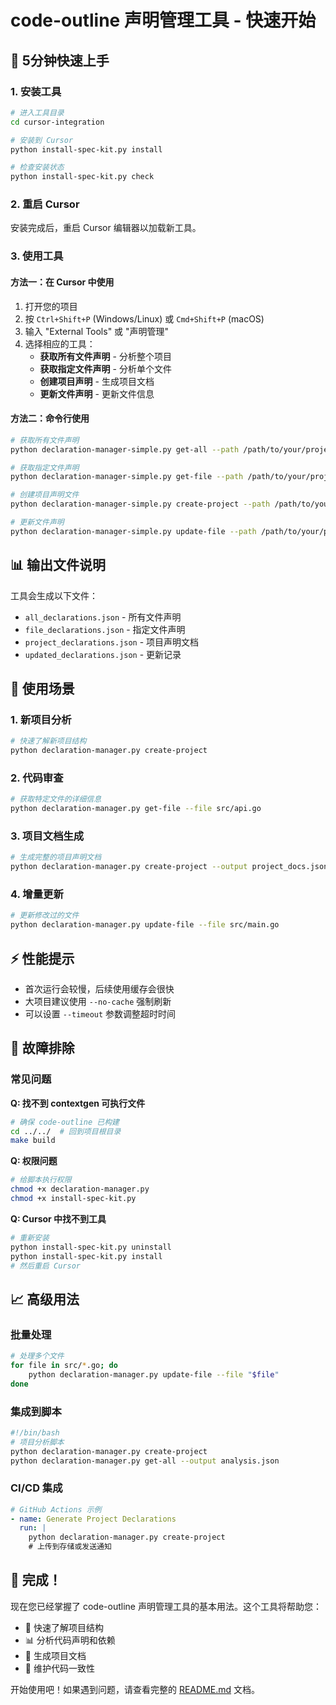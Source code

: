 # code-outline 声明管理工具 - 快速开始

## 🚀 5分钟快速上手

### 1. 安装工具

```bash
# 进入工具目录
cd cursor-integration

# 安装到 Cursor
python install-spec-kit.py install

# 检查安装状态
python install-spec-kit.py check
```

### 2. 重启 Cursor

安装完成后，重启 Cursor 编辑器以加载新工具。

### 3. 使用工具

#### 方法一：在 Cursor 中使用

1. 打开您的项目
2. 按 `Ctrl+Shift+P` (Windows/Linux) 或 `Cmd+Shift+P` (macOS)
3. 输入 "External Tools" 或 "声明管理"
4. 选择相应的工具：
   - **获取所有文件声明** - 分析整个项目
   - **获取指定文件声明** - 分析单个文件
   - **创建项目声明** - 生成项目文档
   - **更新文件声明** - 更新文件信息

#### 方法二：命令行使用

```bash
# 获取所有文件声明
python declaration-manager-simple.py get-all --path /path/to/your/project

# 获取指定文件声明
python declaration-manager-simple.py get-file --path /path/to/your/project --file src/main.go

# 创建项目声明文件
python declaration-manager-simple.py create-project --path /path/to/your/project

# 更新文件声明
python declaration-manager-simple.py update-file --path /path/to/your/project --file src/main.go
```

## 📊 输出文件说明

工具会生成以下文件：

- `all_declarations.json` - 所有文件声明
- `file_declarations.json` - 指定文件声明
- `project_declarations.json` - 项目声明文档
- `updated_declarations.json` - 更新记录

## 🎯 使用场景

### 1. 新项目分析
```bash
# 快速了解新项目结构
python declaration-manager.py create-project
```

### 2. 代码审查
```bash
# 获取特定文件的详细信息
python declaration-manager.py get-file --file src/api.go
```

### 3. 项目文档生成
```bash
# 生成完整的项目声明文档
python declaration-manager.py create-project --output project_docs.json
```

### 4. 增量更新
```bash
# 更新修改过的文件
python declaration-manager.py update-file --file src/main.go
```

## ⚡ 性能提示

- 首次运行会较慢，后续使用缓存会很快
- 大项目建议使用 `--no-cache` 强制刷新
- 可以设置 `--timeout` 参数调整超时时间

## 🔧 故障排除

### 常见问题

**Q: 找不到 contextgen 可执行文件**
```bash
# 确保 code-outline 已构建
cd ../../  # 回到项目根目录
make build
```

**Q: 权限问题**
```bash
# 给脚本执行权限
chmod +x declaration-manager.py
chmod +x install-spec-kit.py
```

**Q: Cursor 中找不到工具**
```bash
# 重新安装
python install-spec-kit.py uninstall
python install-spec-kit.py install
# 然后重启 Cursor
```

## 📈 高级用法

### 批量处理
```bash
# 处理多个文件
for file in src/*.go; do
    python declaration-manager.py update-file --file "$file"
done
```

### 集成到脚本
```bash
#!/bin/bash
# 项目分析脚本
python declaration-manager.py create-project
python declaration-manager.py get-all --output analysis.json
```

### CI/CD 集成
```yaml
# GitHub Actions 示例
- name: Generate Project Declarations
  run: |
    python declaration-manager.py create-project
    # 上传到存储或发送通知
```

## 🎉 完成！

现在您已经掌握了 code-outline 声明管理工具的基本用法。这个工具将帮助您：

- 🚀 快速了解项目结构
- 📊 分析代码声明和依赖
- 📝 生成项目文档
- 🔄 维护代码一致性

开始使用吧！如果遇到问题，请查看完整的 [README.md](README.md) 文档。
